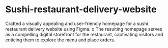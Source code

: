 # Sushi-restaurant-delivery-website
Crafted a visually appealing and user-friendly homepage for a sushi restaurant delivery website using Figma. o The resulting homepage serves as a compelling digital storefront for the restaurant, captivating visitors and enticing them to explore the menu and place orders.
